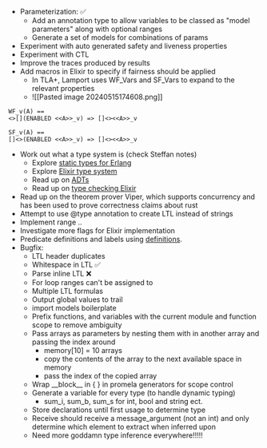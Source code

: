 - Parameterization: ✅
	- Add an annotation type to allow variables to be classed as "model parameters" along with optional ranges
	- Generate a set of models for combinations of params
- Experiment with auto generated safety and liveness properties
- Experiment with CTL
- Improve the traces produced by results
- Add macros in Elixir to specify if fairness should be applied
	- In TLA+, Lamport uses WF_Vars and SF_Vars to expand to the relevant properties
	- ![[Pasted image 20240515174608.png]]
```
WF_v(A) == 
<>[](ENABLED <<A>>_v) => []<><<A>>_v

SF_v(A) ==
[]<>(ENABLED <<A>>_v) => []<><<A>>_v
```

- Work out what a type system is (check Steffan notes)
	- Explore [static types for Erlang](https://github.com/WhatsApp/eqwalizer)
	- Explore [Elixir type system](https://www.irif.fr/_media/users/gduboc/elixir-types.pdf)
	- Read up on [ADTs](https://medium.com/@tssovi/abstract-data-type-adt-in-python-33e6ce1f961e#:~:text=What%20is%20ADT%3F,totally%20hidden%20from%20the%20user.)
	- Read up on [type checking Elixir](https://www.erlang-solutions.com/blog/type-checking-erlang-and-elixir/)
- Read up on the theorem prover Viper, which supports concurrency and has been used to prove correctness claims about rust 
- Attempt to use @type annotation to create LTL instead of strings
- Implement range ..
- Investigate more flags for Elixir implementation
- Predicate definitions and labels using [definitions](https://spinroot.com/spin/Man/ltl.html). 
- Bugfix:
	- LTL header duplicates
	- Whitespace in LTL ✅
	- Parse inline LTL ❌
	- For loop ranges can't be assigned to
	- Multiple LTL formulas
	- Output global values to trail
	- import models boilerplate
	- Prefix functions, and variables with the current module and function scope to remove ambiguity
	- Pass arrays as parameters by nesting them with in another array and passing the index around
		- memory[10] = 10 arrays
		- copy the contents of the array to the next available space in memory
		- pass the index of the copied array
	- Wrap \_\_block\_\_ in { } in promela generators for scope control
	- Generate a variable for every type (to handle dynamic typing)
		- sum_i, sum_b, sum_s for int, bool and string ect.
	- Store declarations until first usage to determine type
	- Receive should receive a message_argument (not an int) and only determine which element to extract when inferred upon
	- Need more goddamn type inference everywhere!!!!!